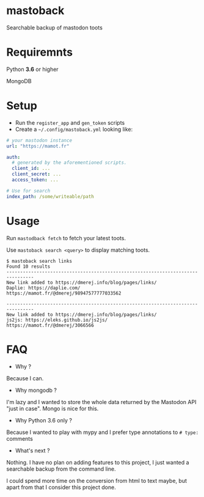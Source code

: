 # mastoback

Searchable backup of mastodon toots

# Requiremnts

Python **3.6** or higher

MongoDB 

# Setup

* Run the `register_app` and `gen_token` scripts
* Create a `~/.config/mastoback.yml` looking like:

```yaml
# your mastodon instance
url: "https://mamot.fr"

auth:
  # generated by the aforementioned scripts.
  client_id: ...
  client_secret: ...
  access_token: ...

# Use for search
index_path: /some/writeable/path
```

# Usage

Run `mastodback fetch` to fetch your latest toots.

Use `mastoback search <query>` to display matching toots.

```
$ mastoback search links
Found 10 results
--------------------------------------------------------------------------------
New link added to https://dmerej.info/blog/pages/links/
Daplie: https://daplie.com/
https://mamot.fr/@dmerej/98947577777033562

--------------------------------------------------------------------------------
New link added to https://dmerej.info/blog/pages/links/
js2js: https://eleks.github.io/js2js/
https://mamot.fr/@dmerej/3066566
```

# FAQ

* Why ?

Because I can.

* Why mongodb ?

I'm lazy and I wanted to store the whole data returned by the Mastodon API "just in case". Mongo is nice for this.

* Why Python 3.6 only ?

Because I wanted to play with mypy and I prefer type annotations to `# type:` comments

* What's next ?

Nothing. I have no plan on adding features to this project, I just wanted a searchable backup from the command line.

I could spend more time on the conversion from html to text maybe, but apart from that I consider this project done.


